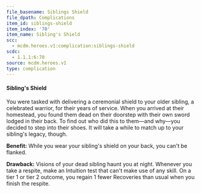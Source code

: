 ```yaml
---
file_basename: Siblings Shield
file_dpath: Complications
item_id: siblings-shield
item_index: '70'
item_name: Sibling's Shield
scc:
  - mcdm.heroes.v1:complication:siblings-shield
scdc:
  - 1.1.1:6:70
source: mcdm.heroes.v1
type: complication
---
```


#### Sibling's Shield

You were tasked with delivering a ceremonial shield to your older sibling, a celebrated warrior, for their years of service. When you arrived at their homestead, you found them dead on their doorstep with their own sword lodged in their back. To find out who did this to them—and why—you decided to step into their shoes. It will take a while to match up to your sibling's legacy, though.

**Benefit:** While you wear your sibling's shield on your back, you can't be flanked.

**Drawback:** Visions of your dead sibling haunt you at night. Whenever you take a respite, make an Intuition test that can't make use of any skill. On a tier 1 or tier 2 outcome, you regain 1 fewer Recoveries than usual when you finish the respite.
